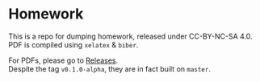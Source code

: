 # Homework
This is a repo for dumping homework, released under CC-BY-NC-SA 4.0. <br/>
PDF is compiled using `xelatex` & `biber`. 

For PDFs, please go to [Releases](https://github.com/bryango/Homework/releases/latest). <br/>
Despite the tag `v0.1.0-alpha`, they are in fact built on `master`. 
